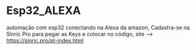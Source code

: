 # Esp32_ALEXA
automação com esp32 conectando na Alexa da amazon,
Cadastra-se na Sinric Pro para pegar as Keys e colocar no código,
site --> https://sinric.pro/pt-index.html
